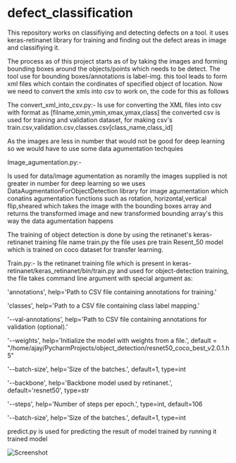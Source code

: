# defect_classification

This repository works on classifiying and detecting defects on a tool. it uses keras-retinanet library for training and finding out the defect areas in image and classifiying it.




The process as of this project starts as of by taking the images and forming bounding boxes around the objects/points which needs to be detect. The tool use for bounding boxes/annotations is label-img. this tool leads to form xml files which contain the cordinates of specified object of location. Now we need to convert the xmls into csv to work on, the code for this as follows

The convert_xml_into_csv.py:-
Is use for converting the XML files into csv with format as [filname,xmin,ymin,xmax,ymax,class]
the converted csv is used for training and validation dataset, for making csv's train.csv,validation.csv,classes.csv[class_name,class_id]




As the images are less in number that would not be good for deep learning so we would have to use some data agumentation techquies 

Image_agumentation.py:- 

Is used for data/image agumentation as noramlly the images supplied is not greater in number for deep learning so we uses DataAugmentationForObjectDetection library for image agumentation which conatins agumentation functions such as rotation, horizontal,vertical flip,sheared which takes the image with the bounding boxes array and returns the transformed image and new transformed bounding array's this way the data agumentation happens




The training of object detection is done by using the retinanet's keras-retinanet training file name train.py the file uses pre train Resent_50 model which is trained on coco dataset for transfer learning.

Train.py:-
Is the retinanet training file which is present in keras-retinanet/keras_retinanet/bin/train.py and used for object-detection training, the file takes command line argument with special argument as:

'annotations', help='Path to CSV file containing annotations for training.'

'classes', help='Path to a CSV file containing class label mapping.'

'--val-annotations', help='Path to CSV file containing annotations for validation (optional).'

'--weights',           help='Initialize the model with weights from a file.',
default = "/home/ajay/PycharmProjects/object_detection/resnet50_coco_best_v2.0.1.h5"

'--batch-size',       help='Size of the batches.', default=1, type=int

'--backbone',         help='Backbone model used by retinanet.', default='resnet50', type=str

'--steps',            help='Number of steps per epoch.', type=int, default=106

'--batch-size',       help='Size of the batches.', default=1, type=int



predict.py is used for predicting the result of model trained by running it trained model

![Screenshot](example_test_defect.png)
